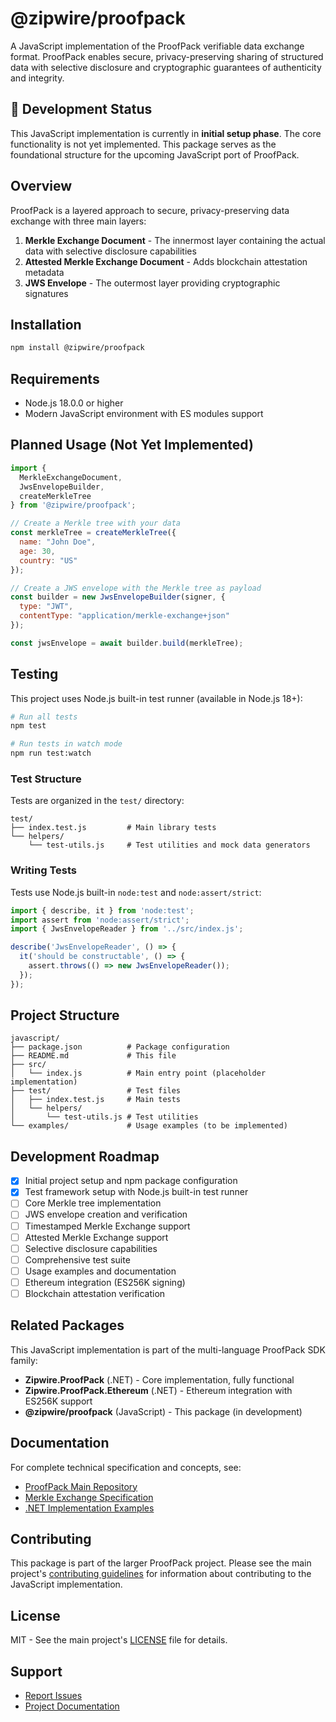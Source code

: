 # @zipwire/proofpack

A JavaScript implementation of the ProofPack verifiable data exchange format. ProofPack enables secure, privacy-preserving sharing of structured data with selective disclosure and cryptographic guarantees of authenticity and integrity.

## 🚧 Development Status

This JavaScript implementation is currently in **initial setup phase**. The core functionality is not yet implemented. This package serves as the foundational structure for the upcoming JavaScript port of ProofPack.

## Overview

ProofPack is a layered approach to secure, privacy-preserving data exchange with three main layers:

1. **Merkle Exchange Document** - The innermost layer containing the actual data with selective disclosure capabilities
2. **Attested Merkle Exchange Document** - Adds blockchain attestation metadata  
3. **JWS Envelope** - The outermost layer providing cryptographic signatures

## Installation

```bash
npm install @zipwire/proofpack
```

## Requirements

- Node.js 18.0.0 or higher
- Modern JavaScript environment with ES modules support

## Planned Usage (Not Yet Implemented)

```javascript
import { 
  MerkleExchangeDocument,
  JwsEnvelopeBuilder,
  createMerkleTree 
} from '@zipwire/proofpack';

// Create a Merkle tree with your data
const merkleTree = createMerkleTree({
  name: "John Doe",
  age: 30,
  country: "US"
});

// Create a JWS envelope with the Merkle tree as payload
const builder = new JwsEnvelopeBuilder(signer, {
  type: "JWT",
  contentType: "application/merkle-exchange+json"
});

const jwsEnvelope = await builder.build(merkleTree);
```

## Testing

This project uses Node.js built-in test runner (available in Node.js 18+):

```bash
# Run all tests
npm test

# Run tests in watch mode
npm run test:watch
```

### Test Structure

Tests are organized in the `test/` directory:

```
test/
├── index.test.js         # Main library tests
└── helpers/
    └── test-utils.js     # Test utilities and mock data generators
```

### Writing Tests

Tests use Node.js built-in `node:test` and `node:assert/strict`:

```javascript
import { describe, it } from 'node:test';
import assert from 'node:assert/strict';
import { JwsEnvelopeReader } from '../src/index.js';

describe('JwsEnvelopeReader', () => {
  it('should be constructable', () => {
    assert.throws(() => new JwsEnvelopeReader());
  });
});
```

## Project Structure

```
javascript/
├── package.json          # Package configuration
├── README.md             # This file
├── src/
│   └── index.js          # Main entry point (placeholder implementation)
├── test/                 # Test files
│   ├── index.test.js     # Main tests
│   └── helpers/
│       └── test-utils.js # Test utilities
└── examples/             # Usage examples (to be implemented)
```

## Development Roadmap

- [x] Initial project setup and npm package configuration
- [x] Test framework setup with Node.js built-in test runner
- [ ] Core Merkle tree implementation
- [ ] JWS envelope creation and verification
- [ ] Timestamped Merkle Exchange support
- [ ] Attested Merkle Exchange support
- [ ] Selective disclosure capabilities
- [ ] Comprehensive test suite
- [ ] Usage examples and documentation
- [ ] Ethereum integration (ES256K signing)
- [ ] Blockchain attestation verification

## Related Packages

This JavaScript implementation is part of the multi-language ProofPack SDK family:

- **Zipwire.ProofPack** (.NET) - Core implementation, fully functional
- **Zipwire.ProofPack.Ethereum** (.NET) - Ethereum integration with ES256K support
- **@zipwire/proofpack** (JavaScript) - This package (in development)

## Documentation

For complete technical specification and concepts, see:

- [ProofPack Main Repository](https://github.com/zipwireapp/ProofPack)
- [Merkle Exchange Specification](https://github.com/zipwireapp/ProofPack/blob/main/docs/merkle-exchange-spec.md)
- [.NET Implementation Examples](https://github.com/zipwireapp/ProofPack/blob/main/dotnet/EXAMPLES.md)

## Contributing

This package is part of the larger ProofPack project. Please see the main project's [contributing guidelines](https://github.com/zipwireapp/ProofPack/blob/main/dotnet/CONTRIBUTING.md) for information about contributing to the JavaScript implementation.

## License

MIT - See the main project's [LICENSE](https://github.com/zipwireapp/ProofPack/blob/main/LICENSE) file for details.

## Support

- [Report Issues](https://github.com/zipwireapp/ProofPack/issues)
- [Project Documentation](https://github.com/zipwireapp/ProofPack#readme)